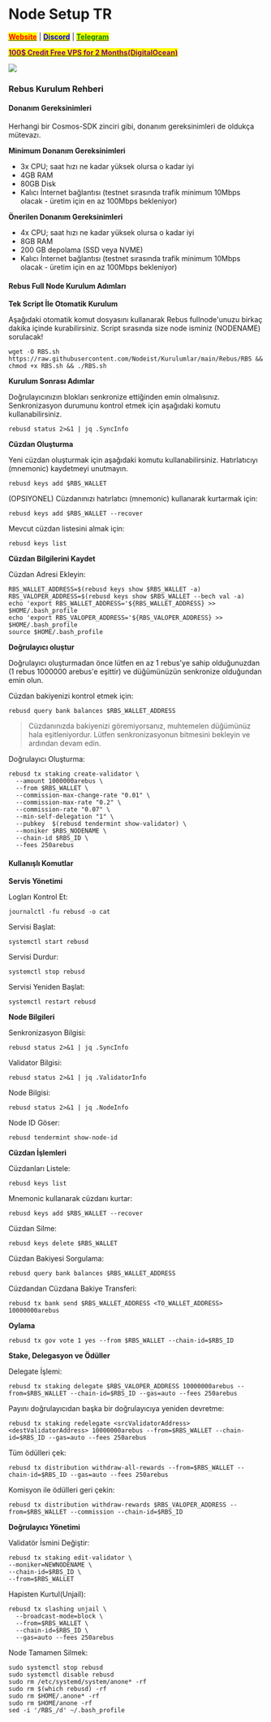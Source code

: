 # Node Setup TR

&#x20;                                                       [<mark style="color:red;">**Website**</mark>](https://nodeist.net/) | [<mark style="color:blue;">**Discord**</mark>](https://discord.gg/ypx7mJ6Zzb) | [<mark style="color:green;">**Telegram**</mark>](https://t.me/noodeist)

&#x20;                                     [<mark style="color:purple;">**100$ Credit Free VPS for 2 Months(DigitalOcean)**</mark>](https://www.digitalocean.com/?refcode=410c988c8b3e&utm_campaign=Referral_Invite&utm_medium=Referral_Program&utm_source=badge)

![](https://i.hizliresim.com/cn8tdch.png)

### Rebus Kurulum Rehberi

#### Donanım Gereksinimleri

Herhangi bir Cosmos-SDK zinciri gibi, donanım gereksinimleri de oldukça mütevazı.

**Minimum Donanım Gereksinimleri**

* 3x CPU; saat hızı ne kadar yüksek olursa o kadar iyi
* 4GB RAM
* 80GB Disk
* Kalıcı İnternet bağlantısı (testnet sırasında trafik minimum 10Mbps olacak - üretim için en az 100Mbps bekleniyor)

**Önerilen Donanım Gereksinimleri**

* 4x CPU; saat hızı ne kadar yüksek olursa o kadar iyi
* 8GB RAM
* 200 GB depolama (SSD veya NVME)
* Kalıcı İnternet bağlantısı (testnet sırasında trafik minimum 10Mbps olacak - üretim için en az 100Mbps bekleniyor)

#### Rebus Full Node Kurulum Adımları

**Tek Script İle Otomatik Kurulum**

Aşağıdaki otomatik komut dosyasını kullanarak Rebus fullnode'unuzu birkaç dakika içinde kurabilirsiniz. Script sırasında size node isminiz (NODENAME) sorulacak!

```
wget -O RBS.sh https://raw.githubusercontent.com/Nodeist/Kurulumlar/main/Rebus/RBS && chmod +x RBS.sh && ./RBS.sh
```

**Kurulum Sonrası Adımlar**

Doğrulayıcınızın blokları senkronize ettiğinden emin olmalısınız. Senkronizasyon durumunu kontrol etmek için aşağıdaki komutu kullanabilirsiniz.

```
rebusd status 2>&1 | jq .SyncInfo
```

**Cüzdan Oluşturma**

Yeni cüzdan oluşturmak için aşağıdaki komutu kullanabilirsiniz. Hatırlatıcıyı (mnemonic) kaydetmeyi unutmayın.

```
rebusd keys add $RBS_WALLET
```

(OPSIYONEL) Cüzdanınızı hatırlatıcı (mnemonic) kullanarak kurtarmak için:

```
rebusd keys add $RBS_WALLET --recover
```

Mevcut cüzdan listesini almak için:

```
rebusd keys list
```

**Cüzdan Bilgilerini Kaydet**

Cüzdan Adresi Ekleyin:

```
RBS_WALLET_ADDRESS=$(rebusd keys show $RBS_WALLET -a)
RBS_VALOPER_ADDRESS=$(rebusd keys show $RBS_WALLET --bech val -a)
echo 'export RBS_WALLET_ADDRESS='${RBS_WALLET_ADDRESS} >> $HOME/.bash_profile
echo 'export RBS_VALOPER_ADDRESS='${RBS_VALOPER_ADDRESS} >> $HOME/.bash_profile
source $HOME/.bash_profile
```

**Doğrulayıcı oluştur**

Doğrulayıcı oluşturmadan önce lütfen en az 1 rebus'ye sahip olduğunuzdan (1 rebus 1000000 arebus'e eşittir) ve düğümünüzün senkronize olduğundan emin olun.

Cüzdan bakiyenizi kontrol etmek için:

```
rebusd query bank balances $RBS_WALLET_ADDRESS
```

> Cüzdanınızda bakiyenizi göremiyorsanız, muhtemelen düğümünüz hala eşitleniyordur. Lütfen senkronizasyonun bitmesini bekleyin ve ardından devam edin.

Doğrulayıcı Oluşturma:

```
rebusd tx staking create-validator \
  --amount 1000000arebus \
  --from $RBS_WALLET \
  --commission-max-change-rate "0.01" \
  --commission-max-rate "0.2" \
  --commission-rate "0.07" \
  --min-self-delegation "1" \
  --pubkey  $(rebusd tendermint show-validator) \
  --moniker $RBS_NODENAME \
  --chain-id $RBS_ID \
  --fees 250arebus
```

#### Kullanışlı Komutlar

**Servis Yönetimi**

Logları Kontrol Et:

```
journalctl -fu rebusd -o cat
```

Servisi Başlat:

```
systemctl start rebusd
```

Servisi Durdur:

```
systemctl stop rebusd
```

Servisi Yeniden Başlat:

```
systemctl restart rebusd
```

**Node Bilgileri**

Senkronizasyon Bilgisi:

```
rebusd status 2>&1 | jq .SyncInfo
```

Validator Bilgisi:

```
rebusd status 2>&1 | jq .ValidatorInfo
```

Node Bilgisi:

```
rebusd status 2>&1 | jq .NodeInfo
```

Node ID Göser:

```
rebusd tendermint show-node-id
```

**Cüzdan İşlemleri**

Cüzdanları Listele:

```
rebusd keys list
```

Mnemonic kullanarak cüzdanı kurtar:

```
rebusd keys add $RBS_WALLET --recover
```

Cüzdan Silme:

```
rebusd keys delete $RBS_WALLET
```

Cüzdan Bakiyesi Sorgulama:

```
rebusd query bank balances $RBS_WALLET_ADDRESS
```

Cüzdandan Cüzdana Bakiye Transferi:

```
rebusd tx bank send $RBS_WALLET_ADDRESS <TO_WALLET_ADDRESS> 10000000arebus
```

**Oylama**

```
rebusd tx gov vote 1 yes --from $RBS_WALLET --chain-id=$RBS_ID
```

**Stake, Delegasyon ve Ödüller**

Delegate İşlemi:

```
rebusd tx staking delegate $RBS_VALOPER_ADDRESS 10000000arebus --from=$RBS_WALLET --chain-id=$RBS_ID --gas=auto --fees 250arebus
```

Payını doğrulayıcıdan başka bir doğrulayıcıya yeniden devretme:

```
rebusd tx staking redelegate <srcValidatorAddress> <destValidatorAddress> 10000000arebus --from=$RBS_WALLET --chain-id=$RBS_ID --gas=auto --fees 250arebus
```

Tüm ödülleri çek:

```
rebusd tx distribution withdraw-all-rewards --from=$RBS_WALLET --chain-id=$RBS_ID --gas=auto --fees 250arebus
```

Komisyon ile ödülleri geri çekin:

```
rebusd tx distribution withdraw-rewards $RBS_VALOPER_ADDRESS --from=$RBS_WALLET --commission --chain-id=$RBS_ID
```

**Doğrulayıcı Yönetimi**

Validatör İsmini Değiştir:

```
rebusd tx staking edit-validator \
--moniker=NEWNODENAME \
--chain-id=$RBS_ID \
--from=$RBS_WALLET
```

Hapisten Kurtul(Unjail):

```
rebusd tx slashing unjail \
  --broadcast-mode=block \
  --from=$RBS_WALLET \
  --chain-id=$RBS_ID \
  --gas=auto --fees 250arebus
```

Node Tamamen Silmek:

```
sudo systemctl stop rebusd
sudo systemctl disable rebusd
sudo rm /etc/systemd/system/anone* -rf
sudo rm $(which rebusd) -rf
sudo rm $HOME/.anone* -rf
sudo rm $HOME/anone -rf
sed -i '/RBS_/d' ~/.bash_profile
```
